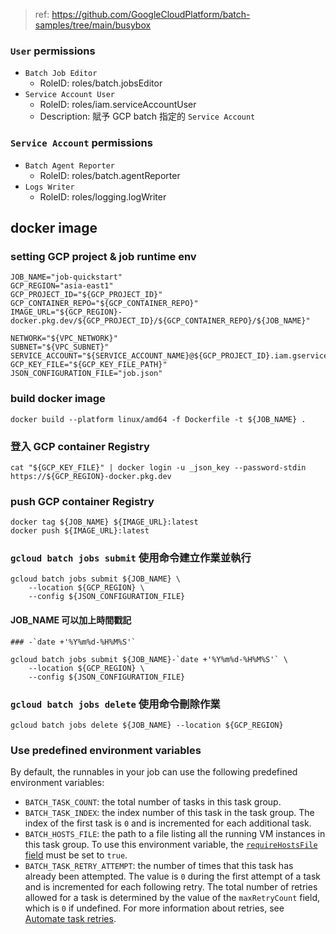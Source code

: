 







> ref: https://github.com/GoogleCloudPlatform/batch-samples/tree/main/busybox



### `User` permissions

  - `Batch Job Editor`
    - RoleID: roles/batch.jobsEditor
  - `Service Account User`
    - RoleID: roles/iam.serviceAccountUser
    - Description: 賦予 GCP batch 指定的 `Service Account` 

### `Service Account` permissions

  - `Batch Agent Reporter`
    - RoleID: roles/batch.agentReporter
  - `Logs Writer`
    - RoleID: roles/logging.logWriter


## docker image

### setting GCP project & job runtime env
```
JOB_NAME="job-quickstart"
GCP_REGION="asia-east1"
GCP_PROJECT_ID="${GCP_PROJECT_ID}"
GCP_CONTAINER_REPO="${GCP_CONTAINER_REPO}"
IMAGE_URL="${GCP_REGION}-docker.pkg.dev/${GCP_PROJECT_ID}/${GCP_CONTAINER_REPO}/${JOB_NAME}"

NETWORK="${VPC_NETWORK}"
SUBNET="${VPC_SUBNET}"
SERVICE_ACCOUNT="${SERVICE_ACCOUNT_NAME}@${GCP_PROJECT_ID}.iam.gserviceaccount.com"
GCP_KEY_FILE="${GCP_KEY_FILE_PATH}"
JSON_CONFIGURATION_FILE="job.json"
```

### build docker image
```
docker build --platform linux/amd64 -f Dockerfile -t ${JOB_NAME} .
```

### 登入 GCP container Registry
```
cat "${GCP_KEY_FILE}" | docker login -u _json_key --password-stdin https://${GCP_REGION}-docker.pkg.dev
```

### push GCP container Registry
```
docker tag ${JOB_NAME} ${IMAGE_URL}:latest
docker push ${IMAGE_URL}:latest
```




### `gcloud batch jobs submit` 使用命令建立作業並執行

```
gcloud batch jobs submit ${JOB_NAME} \
    --location ${GCP_REGION} \
    --config ${JSON_CONFIGURATION_FILE}
```

#### JOB_NAME 可以加上時間戳記
```
### -`date +'%Y%m%d-%H%M%S'`

gcloud batch jobs submit ${JOB_NAME}-`date +'%Y%m%d-%H%M%S'` \
    --location ${GCP_REGION} \
    --config ${JSON_CONFIGURATION_FILE}
```

### `gcloud batch jobs delete` 使用命令刪除作業
```
gcloud batch jobs delete ${JOB_NAME} --location ${GCP_REGION}
```



### Use predefined environment variables

By default, the runnables in your job can use the following predefined environment variables:

-   `BATCH_TASK_COUNT`: the total number of tasks in this task group.
-   `BATCH_TASK_INDEX`: the index number of this task in the task group. The index of the first task is `0` and is incremented for each additional task.
-   `BATCH_HOSTS_FILE`: the path to a file listing all the running VM instances in this task group. To use this environment variable, the [`requireHostsFile` field](https://cloud.google.com/batch/docs/reference/rest/v1/projects.locations.jobs#taskgroup) must be set to `true`.
-   `BATCH_TASK_RETRY_ATTEMPT`: the number of times that this task has already been attempted. The value is `0` during the first attempt of a task and is incremented for each following retry. The total number of retries allowed for a task is determined by the value of the `maxRetryCount` field, which is `0` if undefined. For more information about retries, see [Automate task retries](https://cloud.google.com/batch/docs/automate-task-retries).












